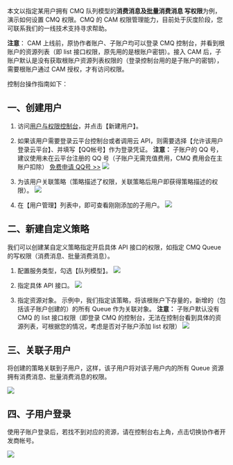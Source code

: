 本文以指定某用户拥有 CMQ 队列模型的**消费消息及批量消费消息 写权限**为例，演示如何设置 CMQ 权限。CMQ 的 CAM 权限管理能力，目前处于灰度阶段，您可联系我们的一线技术支持寻求帮助。

**注意**：
CAM 上线前，原协作者账户、子账户均可以登录 CMQ 控制台，并看到根账户的资源列表（即 list 接口权限，原先用的是根账户密钥）。接入 CAM 后，子账户默认是没有获取根账户资源列表权限的（登录控制台用的是子账户的密钥），需要根账户通过 CAM 授权，才有访问权限。

控制台操作指南如下：

## 一、创建用户

1. 访问[用户与权限控制台](http://console.tcecqpoc.fsphere.cn/cam)，并点击【新建用户】。

2. 如果该用户需要登录云平台控制台或者调用云 API，则需要选择【允许该用户登录云平台】、并填写【QQ帐号】作为登录凭证。
**注意：**
子账户的 QQ 号，建议使用未在云平台注册的 QQ 号（子账户无需充值费用，CMQ 费用会在主账户扣除）
[免费申请 QQ号 >>](https://ssl.zc.qq.com/chs/index.html)
![](http://imgcache.tcecqpoc.fsphere.cn/image/mccdn.qcloud.com/static/img/717db35eae2332917a152eb69e8b4339/image.png)

3. 为该用户关联策略（策略描述了权限，关联策略后用户即获得策略描述的权限）。
![](http://imgcache.tcecqpoc.fsphere.cn/image/mccdn.qcloud.com/static/img/6554d84d46a16ea7f708402600bfe08b/image.png)

4. 在【用户管理】列表中，即可查看刚刚添加的子用户。
![](http://imgcache.tcecqpoc.fsphere.cn/image/mccdn.qcloud.com/static/img/f25458bc47e905348883376d3d645244/image.png)

## 二、新建自定义策略

我们可以创建某自定义策略指定开启具体 API 接口的权限，如指定 CMQ Queue 的写权限（消费消息、批量消费消息）。

1. 配置服务类型，勾选【队列模型】。
![](http://imgcache.tcecqpoc.fsphere.cn/image/mc.qcloudimg.com/static/img/ebe81c0f3661863f9961db0c5716081d/image.png)

2. 指定具体 API 接口。
![](http://imgcache.tcecqpoc.fsphere.cn/image/mc.qcloudimg.com/static/img/6237ef0c57ef39db790e19638f4e1bc5/image.png)

3. 指定资源对象。
示例中，我们指定该策略，将该根账户下存量的，新增的（包括该子账户创建的）的所有 Queue 作为关联对象。
**注意：**
子账户默认没有 CMQ 的 list 接口权限（即登录 CMQ 的控制台，无法在控制台看到具体的资源列表，可根据您的情况，考虑是否对子账户添加 list 权限）
![](http://imgcache.tcecqpoc.fsphere.cn/image/mc.qcloudimg.com/static/img/ee8053f051805493d53d6f4f67f2d531/image.png)

## 三、关联子用户

将创建的策略关联到子用户，这样，该子用户将对该子用户内的所有 Queue 资源拥有消费消息、批量消费消息的权限。

![](http://imgcache.tcecqpoc.fsphere.cn/image/mc.qcloudimg.com/static/img/0bfdf9df7ad29dbae8e51c28904be972/image.png)


## 四、子用户登录

使用子账户登录后，若找不到对应的资源，请在控制台右上角，点击切换协作者开发商帐号。

![](http://imgcache.tcecqpoc.fsphere.cn/image/mc.qcloudimg.com/static/img/477c491f7e6c5b1b3a8968499590e92d/image.jpg)

